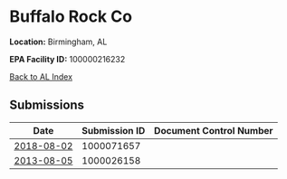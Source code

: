 # Buffalo Rock Co

**Location:** Birmingham, AL

**EPA Facility ID:** 100000216232

[Back to AL Index](../../index.md)

## Submissions

| Date | Submission ID | Document Control Number |
|------|--------------|-------------------------|
| [2018-08-02](submissions/1000071657.md) | 1000071657 |  |
| [2013-08-05](submissions/1000026158.md) | 1000026158 |  |

